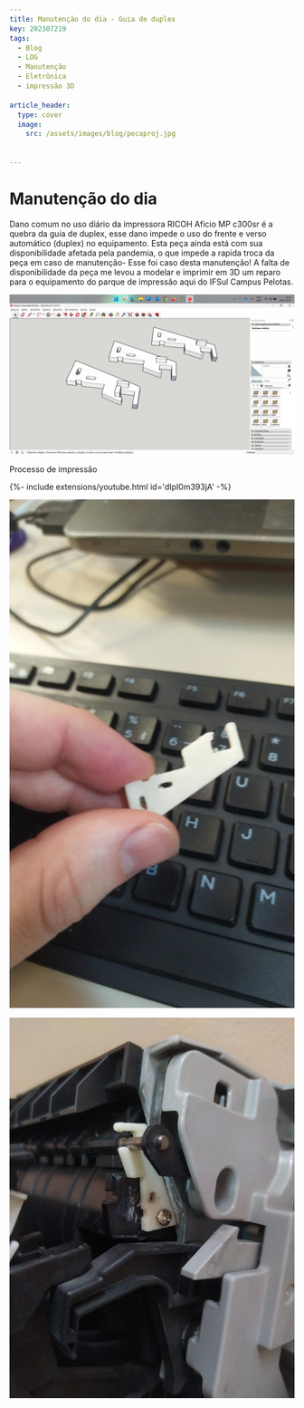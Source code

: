 ```yaml
---
title: Manutenção do dia - Guia de duplex
key: 202307219
tags: 
  - Blog
  - LOG
  - Manutenção
  - Eletrônica
  - impressão 3D
 
article_header:
  type: cover
  image:
    src: /assets/images/blog/pecaproj.jpg


---
```

# Manutenção do dia

Dano comum no uso diário da impressora RICOH Aficio MP c300sr é a quebra da guia de duplex, esse dano impede o uso do frente e verso automático (duplex) no equipamento.  Esta peça ainda está com sua disponibilidade afetada pela pandemia, o que impede a rapida troca da peça em caso de manutenção- Esse foi caso desta manutenção!  A falta de disponibilidade da peça me levou a modelar e imprimir em 3D um reparo para o equipamento do parque de impressão aqui do IFSul Campus Pelotas.      

![Projeto da peça no Sketchup](/assets/images/blog/pecaproj.jpg)

<!--more-->
Processo de impressão
<div>{%- include extensions/youtube.html id='dIpI0m393jA' -%}</div>

![Peça impressa](/assets/images/blog/peca1.jpg)
 
![Peça impressa](/assets/images/blog/peca2.jpg)




